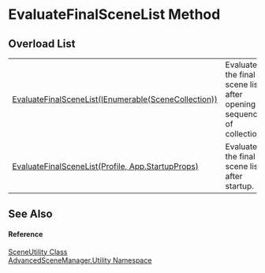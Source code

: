 # EvaluateFinalSceneList Method


## Overload List
<table>
<tr>
<td><a href="M_AdvancedSceneManager_Utility_SceneUtility_EvaluateFinalSceneList_1">EvaluateFinalSceneList(IEnumerable(SceneCollection))</a></td>
<td>Evaluate the final scene list after opening a sequence of collections.</td></tr>
<tr>
<td><a href="M_AdvancedSceneManager_Utility_SceneUtility_EvaluateFinalSceneList">EvaluateFinalSceneList(Profile, App.StartupProps)</a></td>
<td>Evaluate the final scene list after startup.</td></tr>
</table>

## See Also


#### Reference
<a href="T_AdvancedSceneManager_Utility_SceneUtility">SceneUtility Class</a>  
<a href="N_AdvancedSceneManager_Utility">AdvancedSceneManager.Utility Namespace</a>  
